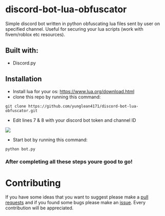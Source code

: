 # discord-bot-lua-obfuscator

Simple discord bot written in python obfuscating lua files sent by user on specified channel. Useful for securing your lua scripts (work with fivem/roblox etc resources).

## Built with:
- Discord.py 

## Installation
- Install lua for your os: https://www.lua.org/download.html
- clone this repo by running this command: 
```
git clone https://github.com/yunglean4171/discord-bot-lua-obfuscator.git
```
- Edit lines 7 & 8 with your discord bot token and channel ID

![](https://i.imgur.com/rmBojkN.png)
- Start bot by running this command:
```
python bot.py
```

### After completing all these steps youre good to go!

# Contributing
If you have some ideas that you want to suggest please make a [pull requests](https://github.com/yunglean4171/discord-bot-lua-obfuscator/pulls) and if you found some bugs please make an [issue](https://github.com/yunglean4171/discord-bot-lua-obfuscator/issues). Every contribution will be appreciated.
